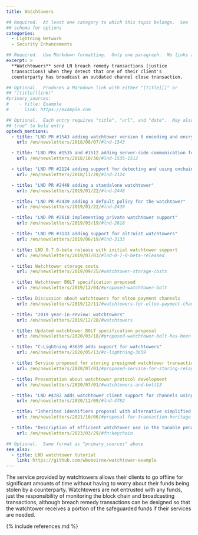 ```yaml
---
title: Watchtowers

## Required.  At least one category to which this topic belongs.  See
## schema for options
categories:
  - Lightning Network
  - Security Enhancements

## Required.  Use Markdown formatting.  Only one paragraph.  No links allowed.
excerpt: >
  **Watchtowers** send LN breach remedy transactions (justice
  transactions) when they detect that one of their client's
  counterparty has broadcast an outdated channel close transaction.

## Optional.  Produces a Markdown link with either "[title][]" or
## "[title](link)"
#primary_sources:
#    - title: Example
#      link: https://example.com

## Optional.  Each entry requires "title", "url", and "date".  May also use "feature:
## true" to bold entry
optech_mentions:
  - title: "LND PR #1543 adding watchtower version 0 encoding and encryption"
    url: /en/newsletters/2018/08/07/#lnd-1543

  - title: "LND PRs #1535 and #1512 adding server-side communication for watchtowers"
    url: /en/newsletters/2018/10/30/#lnd-1535-1512

  - title: "LND PR #2124 adding support for detecting and using onchain spends"
    url: /en/newsletters/2018/11/20/#lnd-2124

  - title: "LND PR #2448 adding a standalone watchtower"
    url: /en/newsletters/2019/01/22/#lnd-2448

  - title: "LND PR #2439 adding a default policy for the watchtower"
    url: /en/newsletters/2019/01/22/#lnd-2439

  - title: "LND PR #2618 implementing private watchtower support"
    url: /en/newsletters/2019/03/19/#lnd-2618

  - title: "LND PR #3133 adding support for altruist watchtowers"
    url: /en/newsletters/2019/06/19/#lnd-3133

  - title: LND 0.7.0-beta release with initial watchtower support
    url: /en/newsletters/2019/07/03/#lnd-0-7-0-beta-released

  - title: Watchtower storage costs
    url: /en/newsletters/2019/09/25/#watchtower-storage-costs

  - title: Watchtower BOLT specification proposed
    url: /en/newsletters/2019/12/04/#proposed-watchtower-bolt

  - title: Discussion about watchtowers for eltoo payment channels
    url: /en/newsletters/2019/12/11/#watchtowers-for-eltoo-payment-channels

  - title: "2019 year-in-review: watchtowers"
    url: /en/newsletters/2019/12/28/#watchtowers

  - title: Updated watchtower BOLT specification proposal
    url: /en/newsletters/2020/03/18/#proposed-watchtower-bolt-has-been-updated

  - title: "C-Lightning #3659 adds support for watchtowers"
    url: /en/newsletters/2020/05/13/#c-lightning-3659

  - title: Service proposed for storing presigned watchtower transactions
    url: /en/newsletters/2020/07/01/#proposed-service-for-storing-relaying-and-broadcasting-presigned-transactions

  - title: Presentation about watchtower protocol development
    url: /en/newsletters/2020/07/01/#watchtowers-and-bolt13

  - title: "LND #4782 adds watchtower client support for channels using anchor outputs"
    url: /en/newsletters/2020/12/09/#lnd-4782

  - title: "Inherited identifiers proposal with alternative simplified watchtower design"
    url: /en/newsletters/2021/10/06/#proposal-for-transaction-heritage-identifiers

  - title: "Description of efficient watchtower use in the tunable penalty protocol"
    url: /en/newsletters/2023/03/29/#fn:keychain

## Optional.  Same format as "primary_sources" above
see_also:
  - title: LND watchtower tutorial
    link: https://github.com/wbobeirne/watchtower-example
---
```

The service provided by watchtowers allows their clients to go offline
for significant amounts of time without having to worry about their
funds being stolen by a counterparty.  Watchtowers are not
entrusted with any funds, just the responsibility of monitoring the
block chain and broadcasting transactions, although breach remedy
transactions can be designed so that the watchtower receives a portion
of the safeguarded funds if their services are needed.

{% include references.md %}
